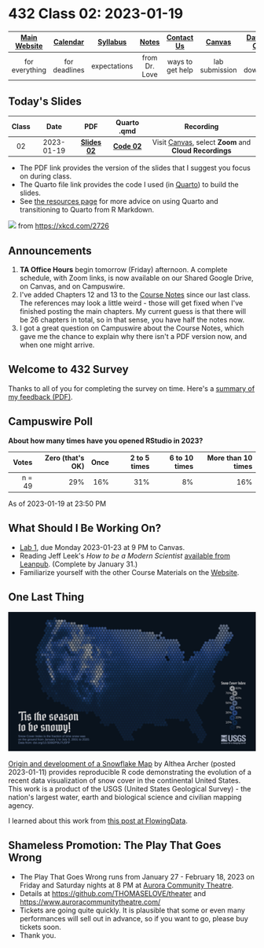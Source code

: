 # 432 Class 02: 2023-01-19

[Main Website](https://thomaselove.github.io/432-2023/) | [Calendar](https://thomaselove.github.io/432-2023/calendar.html) | [Syllabus](https://thomaselove.github.io/432-syllabus-2023/) | [Notes](https://thomaselove.github.io/432-notes/) | [Contact Us](https://thomaselove.github.io/432-2023/contact.html) | [Canvas](https://canvas.case.edu) | [Data and Code](https://github.com/THOMASELOVE/432-data) | [Sources](https://github.com/THOMASELOVE/432-classes-2023/tree/main/sources)
:-----------: | :--------------: | :----------: | :---------: | :-------------: | :-----------: | :------------: |:------:
for everything | for deadlines | expectations | from Dr. Love | ways to get help | lab submission | for downloads | to read

## Today's Slides

Class | Date | PDF | Quarto .qmd | Recording
:---: | :--------: | :------: | :------: | :-------------:
02 | 2023-01-19 | **[Slides 02](https://github.com/THOMASELOVE/432-slides-2023/blob/main/slides02.pdf)** | **[Code 02](https://github.com/THOMASELOVE/432-slides-2023/blob/main/slides02.qmd)** | Visit [Canvas](https://canvas.case.edu/), select **Zoom** and **Cloud Recordings**

- The PDF link provides the version of the slides that I suggest you focus on during class.
- The Quarto file link provides the code I used (in [Quarto](https://quarto.org/)) to build the slides.
- See [the resources page](https://github.com/THOMASELOVE/432-classes-2023/tree/main/sources#learning-about-quarto-and-making-the-switch-from-r-markdown) for more advice on using Quarto and transitioning to Quarto from R Markdown. 

![](https://imgs.xkcd.com/comics/methodology_trial.png) from <https://xkcd.com/2726>

## Announcements
 
1. **TA Office Hours** begin tomorrow (Friday) afternoon. A complete schedule, with Zoom links, is now available on our Shared Google Drive, on Canvas, and on Campuswire. 
2. I've added Chapters 12 and 13 to the [Course Notes](https://thomaselove.github.io/432-notes/) since our last class. The references may look a little weird - those will get fixed when I've finished posting the main chapters. My current guess is that there will be 26 chapters in total, so in that sense, you have half the notes now.
3. I got a great question on Campuswire about the Course Notes, which gave me the chance to explain why there isn't a PDF version now, and when one might arrive.

## Welcome to 432 Survey

Thanks to all of you for completing the survey on time. Here's a [summary of my feedback (PDF)](432-welcome-survey-results.pdf).

## Campuswire Poll

**About how many times have you opened RStudio in 2023?**

Votes | Zero (that's OK) | Once | 2 to 5 times | 6 to 10 times | More than 10 times
---: | -----: | -----: | -----: | -----: | -----:
n = 49 | 29% | 16% | 31% | 8% | 16%

As of 2023-01-19 at 23:50 PM

## What Should I Be Working On?

- [Lab 1](https://thomaselove.github.io/432-2023/lab1.html), due Monday 2023-01-23 at 9 PM to Canvas.
- Reading Jeff Leek's *How to be a Modern Scientist* [available from Leanpub](https://leanpub.com/modernscientist). (Complete by January 31.)
- Familiarize yourself with the other Course Materials on the [Website](https://thomaselove.github.io/432-2023/).

## One Last Thing

![](snowtilesTwitter.png)

[Origin and development of a Snowflake Map](https://waterdata.usgs.gov/blog/snow-tiles-demo/) by Althea Archer (posted 2023-01-11) provides reproducible R code demonstrating the evolution of a recent data visualization of snow cover in the continental United States. This work is a product of the USGS (United States Geological Survey) - the nation's largest water, earth and biological science and civilian mapping agency.

I learned about this work from [this post at FlowingData](https://flowingdata.com/2023/01/17/snow-cover-mapped-using-snowflakes/).

## Shameless Promotion: The Play That Goes Wrong 

- The Play That Goes Wrong runs from January 27 - February 18, 2023 on Friday and Saturday nights at 8 PM at [Aurora Community Theatre](https://www.auroracommunitytheatre.com/).
- Details at https://github.com/THOMASELOVE/theater and https://www.auroracommunitytheatre.com/
- Tickets are going quite quickly. It is plausible that some or even many performances will sell out in advance, so if you want to go, please buy tickets soon.
- Thank you.
